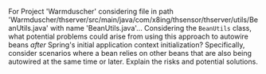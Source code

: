 For Project 'Warmduscher' considering file in path 'Warmduscher/thserver/src/main/java/com/x8ing/thsensor/thserver/utils/BeanUtils.java' with name 'BeanUtils.java'... 
Considering the `BeanUtils` class, what potential problems could arise from using this approach to autowire beans *after* Spring's initial application context initialization? Specifically, consider scenarios where a bean relies on other beans that are also being autowired at the same time or later. Explain the risks and potential solutions.